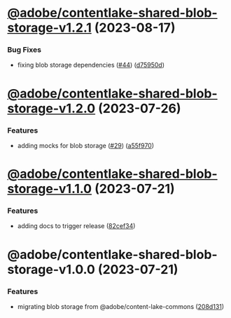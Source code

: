# [@adobe/contentlake-shared-blob-storage-v1.2.1](https://github.com/adobe/contentlake-shared/compare/@adobe/contentlake-shared-blob-storage-v1.2.0...@adobe/contentlake-shared-blob-storage-v1.2.1) (2023-08-17)


### Bug Fixes

* fixing blob storage dependencies ([#44](https://github.com/adobe/contentlake-shared/issues/44)) ([d75950d](https://github.com/adobe/contentlake-shared/commit/d75950d6ffdcd8288835891001d81743c799e685))

# [@adobe/contentlake-shared-blob-storage-v1.2.0](https://github.com/adobe/contentlake-shared/compare/@adobe/contentlake-shared-blob-storage-v1.1.0...@adobe/contentlake-shared-blob-storage-v1.2.0) (2023-07-26)


### Features

* adding mocks for blob storage ([#29](https://github.com/adobe/contentlake-shared/issues/29)) ([a55f970](https://github.com/adobe/contentlake-shared/commit/a55f9701ed484bb481d40749233bbd1686b08d24))

# [@adobe/contentlake-shared-blob-storage-v1.1.0](https://github.com/adobe/contentlake-shared/compare/@adobe/contentlake-shared-blob-storage-v1.0.0...@adobe/contentlake-shared-blob-storage-v1.1.0) (2023-07-21)


### Features

* adding docs to trigger release ([82cef34](https://github.com/adobe/contentlake-shared/commit/82cef342faac36eb230a1a8798a7eeda72aa3c12))

# @adobe/contentlake-shared-blob-storage-v1.0.0 (2023-07-21)


### Features

* migrating blob storage from @adobe/content-lake-commons ([208d131](https://github.com/adobe/contentlake-shared/commit/208d13181dbf39f1617971a25658e543991b381c))
